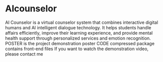 # AIcounselor
 AI Counselor is a virtual counselor system that combines interactive digital humans and AI intelligent dialogue technology. It helps students handle affairs efficiently, improve their learning experience, and provide mental health support through personalized services and emotion recognition.
POSTER is the project demonstration poster
CODE compressed package contains front-end files
If you want to watch the demonstration video, please contact me
